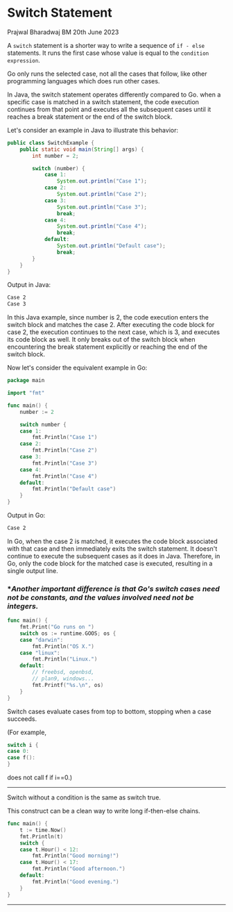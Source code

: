 # **Switch Statement**
Prajwal Bharadwaj BM
20th June 2023


A `switch` statement is a shorter way to write a sequence of `if - else` statements. It runs the first case whose value is equal to the `condition expression`.

Go only runs the selected case, not all the cases that follow, like other programming languages which does run other cases.

In Java, the switch statement operates differently compared to Go. when a specific case is matched in a switch statement, the code execution continues from that point and executes all the subsequent cases until it reaches a break statement or the end of the switch block.

Let's consider an example in Java to illustrate this behavior:

```java
public class SwitchExample {
    public static void main(String[] args) {
        int number = 2;

        switch (number) {
            case 1:
                System.out.println("Case 1");
            case 2:
                System.out.println("Case 2");
            case 3:
                System.out.println("Case 3");
                break;
            case 4:
                System.out.println("Case 4");
                break;
            default:
                System.out.println("Default case");
                break;
        }
    }
}
```
Output in Java:
```sh
Case 2
Case 3
```
In this Java example, since number is 2, the code execution enters the switch block and matches the case 2. After executing the code block for case 2, the execution continues to the next case, which is 3, and executes its code block as well. It only breaks out of the switch block when encountering the break statement explicitly or reaching the end of the switch block.

Now let's consider the equivalent example in Go:

```go
package main

import "fmt"

func main() {
    number := 2

    switch number {
    case 1:
        fmt.Println("Case 1")
    case 2:
        fmt.Println("Case 2")
    case 3:
        fmt.Println("Case 3")
    case 4:
        fmt.Println("Case 4")
    default:
        fmt.Println("Default case")
    }
}
```
Output in Go:
```sh
Case 2
```

In Go, when the case 2 is matched, it executes the code block associated with that case and then immediately exits the switch statement. It doesn't continue to execute the subsequent cases as it does in Java. Therefore, in Go, only the code block for the matched case is executed, resulting in a single output line.

### **Another important difference is that Go's switch cases **need not be constants**, and the values involved need not be integers.*

```go
func main() {
	fmt.Print("Go runs on ")
	switch os := runtime.GOOS; os {
	case "darwin":
		fmt.Println("OS X.")
	case "linux":
		fmt.Println("Linux.")
	default:
		// freebsd, openbsd,
		// plan9, windows...
		fmt.Printf("%s.\n", os)
	}
}
```

Switch cases evaluate cases from top to bottom, stopping when a case succeeds.

(For example,
```go
switch i {
case 0:
case f():
}
```
does not call f if i==0.)


---
Switch without a condition is the same as switch true.

This construct can be a clean way to write long if-then-else chains.

```go
func main() {
	t := time.Now()
	fmt.Println(t)
	switch {
	case t.Hour() < 12:
		fmt.Println("Good morning!")
	case t.Hour() < 17:
		fmt.Println("Good afternoon.")
	default:
		fmt.Println("Good evening.")
	}
}
```
---

